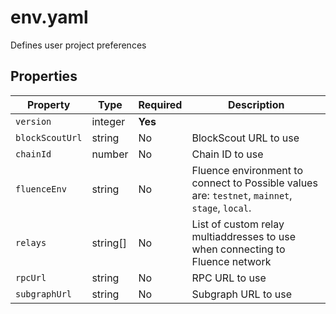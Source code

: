 # env.yaml

Defines user project preferences

## Properties

| Property        | Type     | Required | Description                                                                                    |
|-----------------|----------|----------|------------------------------------------------------------------------------------------------|
| `version`       | integer  | **Yes**  |                                                                                                |
| `blockScoutUrl` | string   | No       | BlockScout URL to use                                                                          |
| `chainId`       | number   | No       | Chain ID to use                                                                                |
| `fluenceEnv`    | string   | No       | Fluence environment to connect to Possible values are: `testnet`, `mainnet`, `stage`, `local`. |
| `relays`        | string[] | No       | List of custom relay multiaddresses to use when connecting to Fluence network                  |
| `rpcUrl`        | string   | No       | RPC URL to use                                                                                 |
| `subgraphUrl`   | string   | No       | Subgraph URL to use                                                                            |


